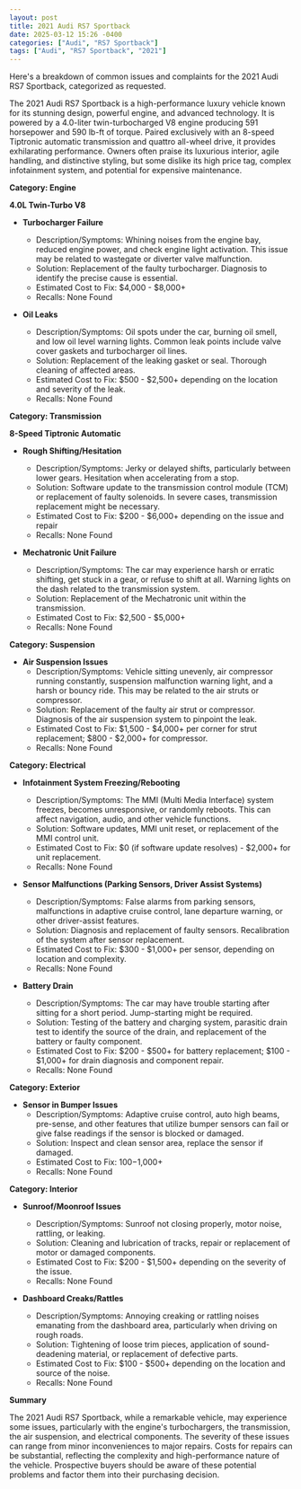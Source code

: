 ```yaml
---
layout: post
title: 2021 Audi RS7 Sportback
date: 2025-03-12 15:26 -0400
categories: ["Audi", "RS7 Sportback"]
tags: ["Audi", "RS7 Sportback", "2021"]
---
```

Here's a breakdown of common issues and complaints for the 2021 Audi RS7 Sportback, categorized as requested.

The 2021 Audi RS7 Sportback is a high-performance luxury vehicle known for its stunning design, powerful engine, and advanced technology. It is powered by a 4.0-liter twin-turbocharged V8 engine producing 591 horsepower and 590 lb-ft of torque. Paired exclusively with an 8-speed Tiptronic automatic transmission and quattro all-wheel drive, it provides exhilarating performance. Owners often praise its luxurious interior, agile handling, and distinctive styling, but some dislike its high price tag, complex infotainment system, and potential for expensive maintenance.

**Category: Engine**

**4.0L Twin-Turbo V8**

*   **Turbocharger Failure**
    *   Description/Symptoms: Whining noises from the engine bay, reduced engine power, and check engine light activation. This issue may be related to wastegate or diverter valve malfunction.
    *   Solution: Replacement of the faulty turbocharger. Diagnosis to identify the precise cause is essential.
    *   Estimated Cost to Fix: $4,000 - $8,000+
    *   Recalls: None Found

*   **Oil Leaks**
    *   Description/Symptoms: Oil spots under the car, burning oil smell, and low oil level warning lights. Common leak points include valve cover gaskets and turbocharger oil lines.
    *   Solution: Replacement of the leaking gasket or seal. Thorough cleaning of affected areas.
    *   Estimated Cost to Fix: $500 - $2,500+ depending on the location and severity of the leak.
    *   Recalls: None Found

**Category: Transmission**

**8-Speed Tiptronic Automatic**

*   **Rough Shifting/Hesitation**
    *   Description/Symptoms: Jerky or delayed shifts, particularly between lower gears. Hesitation when accelerating from a stop.
    *   Solution: Software update to the transmission control module (TCM) or replacement of faulty solenoids. In severe cases, transmission replacement might be necessary.
    *   Estimated Cost to Fix: $200 - $6,000+ depending on the issue and repair
    *   Recalls: None Found

*   **Mechatronic Unit Failure**
    *   Description/Symptoms: The car may experience harsh or erratic shifting, get stuck in a gear, or refuse to shift at all. Warning lights on the dash related to the transmission system.
    *   Solution: Replacement of the Mechatronic unit within the transmission.
    *   Estimated Cost to Fix: $2,500 - $5,000+
    *   Recalls: None Found

**Category: Suspension**

*   **Air Suspension Issues**
    *   Description/Symptoms: Vehicle sitting unevenly, air compressor running constantly, suspension malfunction warning light, and a harsh or bouncy ride. This may be related to the air struts or compressor.
    *   Solution: Replacement of the faulty air strut or compressor. Diagnosis of the air suspension system to pinpoint the leak.
    *   Estimated Cost to Fix: $1,500 - $4,000+ per corner for strut replacement; $800 - $2,000+ for compressor.
    *   Recalls: None Found

**Category: Electrical**

*   **Infotainment System Freezing/Rebooting**
    *   Description/Symptoms: The MMI (Multi Media Interface) system freezes, becomes unresponsive, or randomly reboots. This can affect navigation, audio, and other vehicle functions.
    *   Solution: Software updates, MMI unit reset, or replacement of the MMI control unit.
    *   Estimated Cost to Fix: $0 (if software update resolves) - $2,000+ for unit replacement.
    *   Recalls: None Found

*   **Sensor Malfunctions (Parking Sensors, Driver Assist Systems)**
    *   Description/Symptoms: False alarms from parking sensors, malfunctions in adaptive cruise control, lane departure warning, or other driver-assist features.
    *   Solution: Diagnosis and replacement of faulty sensors. Recalibration of the system after sensor replacement.
    *   Estimated Cost to Fix: $300 - $1,000+ per sensor, depending on location and complexity.
    *   Recalls: None Found

*   **Battery Drain**
    *   Description/Symptoms: The car may have trouble starting after sitting for a short period. Jump-starting might be required.
    *   Solution: Testing of the battery and charging system, parasitic drain test to identify the source of the drain, and replacement of the battery or faulty component.
    *   Estimated Cost to Fix: $200 - $500+ for battery replacement; $100 - $1,000+ for drain diagnosis and component repair.
    *   Recalls: None Found

**Category: Exterior**

*   **Sensor in Bumper Issues**
    *   Description/Symptoms: Adaptive cruise control, auto high beams, pre-sense, and other features that utilize bumper sensors can fail or give false readings if the sensor is blocked or damaged.
    *   Solution: Inspect and clean sensor area, replace the sensor if damaged.
    *   Estimated Cost to Fix: $100-$1,000+
    *   Recalls: None Found

**Category: Interior**

*   **Sunroof/Moonroof Issues**
    *   Description/Symptoms: Sunroof not closing properly, motor noise, rattling, or leaking.
    *   Solution: Cleaning and lubrication of tracks, repair or replacement of motor or damaged components.
    *   Estimated Cost to Fix: $200 - $1,500+ depending on the severity of the issue.
    *   Recalls: None Found

*   **Dashboard Creaks/Rattles**
    *   Description/Symptoms: Annoying creaking or rattling noises emanating from the dashboard area, particularly when driving on rough roads.
    *   Solution: Tightening of loose trim pieces, application of sound-deadening material, or replacement of defective parts.
    *   Estimated Cost to Fix: $100 - $500+ depending on the location and source of the noise.
    *   Recalls: None Found

**Summary**

The 2021 Audi RS7 Sportback, while a remarkable vehicle, may experience some issues, particularly with the engine's turbochargers, the transmission, the air suspension, and electrical components. The severity of these issues can range from minor inconveniences to major repairs. Costs for repairs can be substantial, reflecting the complexity and high-performance nature of the vehicle. Prospective buyers should be aware of these potential problems and factor them into their purchasing decision.


